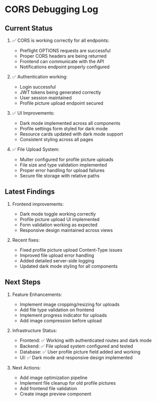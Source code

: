 # CORS Debugging Log

## Current Status
1. ✅ CORS is working correctly for all endpoints:
   - Preflight OPTIONS requests are successful
   - Proper CORS headers are being returned
   - Frontend can communicate with the API
   - Notifications endpoint properly configured

2. ✅ Authentication working:
   - Login successful
   - JWT tokens being generated correctly
   - User session maintained
   - Profile picture upload endpoint secured

3. ✅ UI Improvements:
   - Dark mode implemented across all components
   - Profile settings form styled for dark mode
   - Resource cards updated with dark mode support
   - Consistent styling across all pages

4. ✅ File Upload System:
   - Multer configured for profile picture uploads
   - File size and type validation implemented
   - Proper error handling for upload failures
   - Secure file storage with relative paths

## Latest Findings
1. Frontend improvements:
   - Dark mode toggle working correctly
   - Profile picture upload UI implemented
   - Form validation working as expected
   - Responsive design maintained across views

2. Recent fixes:
   - Fixed profile picture upload Content-Type issues
   - Improved file upload error handling
   - Added detailed server-side logging
   - Updated dark mode styling for all components

## Next Steps
1. Feature Enhancements:
   - Implement image cropping/resizing for uploads
   - Add file type validation on frontend
   - Implement progress indicator for uploads
   - Add image compression before upload

2. Infrastructure Status:
   - Frontend: ✅ Working with authenticated routes and dark mode
   - Backend: ✅ File upload system configured and tested
   - Database: ✅ User profile picture field added and working
   - UI: ✅ Dark mode and responsive design implemented

3. Next Actions:
   - Add image optimization pipeline
   - Implement file cleanup for old profile pictures
   - Add frontend file validation
   - Create image preview component